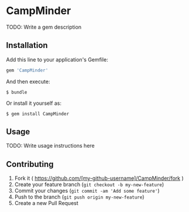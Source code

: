 # CampMinder

TODO: Write a gem description

## Installation

Add this line to your application's Gemfile:

```ruby
gem 'CampMinder'
```

And then execute:

    $ bundle

Or install it yourself as:

    $ gem install CampMinder

## Usage

TODO: Write usage instructions here

## Contributing

1. Fork it ( https://github.com/[my-github-username]/CampMinder/fork )
2. Create your feature branch (`git checkout -b my-new-feature`)
3. Commit your changes (`git commit -am 'Add some feature'`)
4. Push to the branch (`git push origin my-new-feature`)
5. Create a new Pull Request
